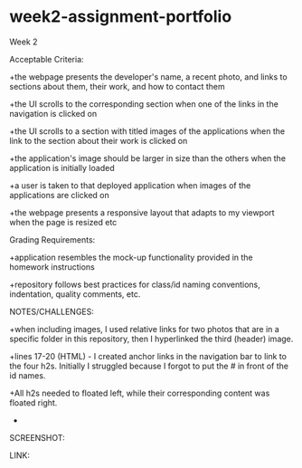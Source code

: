 # week2-assignment-portfolio
Week 2

Acceptable Criteria:

+the webpage presents the developer's name, a recent photo, and links to sections about them, their work, and how to contact them

+the UI scrolls to the corresponding section when one of the links in the navigation is clicked on

+the UI scrolls to a section with titled images of the applications when the link to the section about their work is clicked on

+the application's image should be larger in size than the others when the application is initially loaded

+a user is taken to that deployed application when images of the applications are clicked on

+the webpage presents a responsive layout that adapts to my viewport when the page is resized etc


Grading Requirements:

+application resembles the mock-up functionality provided in the homework instructions


+repository follows best practices for class/id naming conventions, indentation, quality comments, etc.


NOTES/CHALLENGES:

+when including images, I used relative links for two photos that are in a specific folder in this repository, then I hyperlinked the third (header) image.

+lines 17-20 (HTML) - I created anchor links in the navigation bar to link to the four h2s. Initially I struggled because I forgot to put the # in front of the id names.

+All h2s needed to floated left, while their corresponding content was floated right.

+


SCREENSHOT:



LINK:

